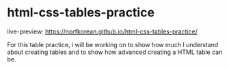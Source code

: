# html-css-tables-practice


live-preview: https://norfkorean.github.io/html-css-tables-practice/


For this table practice, i will be working on to show how much I understand about creating tables and to show how advanced creating a HTML table can be. 


